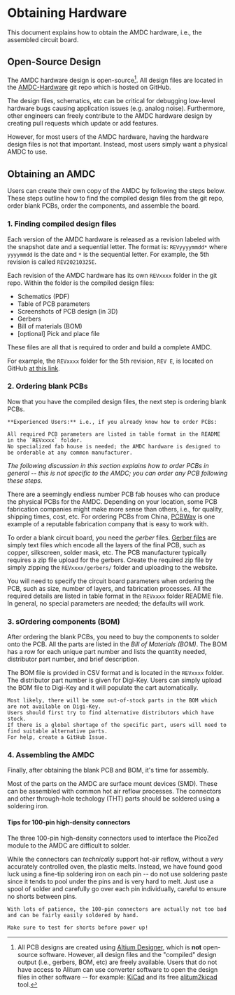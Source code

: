 # Obtaining Hardware

This document explains how to obtain the AMDC hardware, i.e., the assembled circuit board.

## Open-Source Design

The AMDC hardware design is open-source[^opensource].
All design files are located in the [AMDC-Hardware](https://github.com/Severson-Group/AMDC-Hardware) git repo which is hosted on GitHub.

[^opensource]: All PCB designs are created using [Altium Designer](https://www.altium.com/altium-designer/), which is **not** open-source software.
However, all design files and the "compiled" design output (i.e., gerbers, BOM, etc) are freely available.
Users that do not have access to Alitum can use converter software to open the design files in other software -- for example: [KiCad](https://www.kicad.org/) and its free [alitum2kicad](https://www.kicad.org/external-tools/altium2kicad/) tool.

The design files, schematics, etc can be critical for debugging low-level hardware bugs causing application issues (e.g. analog noise).
Furthermore, other engineers can freely contribute to the AMDC hardware design by creating pull requests which update or add features.

However, for most users of the AMDC hardware, having the hardware design files is not that important.
Instead, most users simply want a physical AMDC to use.

## Obtaining an AMDC

Users can create their own copy of the AMDC by following the steps below.
These steps outline how to find the compiled design files from the git repo, order blank PCBs, order the components, and assemble the board.

### 1. Finding compiled design files

Each version of the AMDC hardware is released as a revision labeled with the snapshot date and a sequential letter.
The format is: `REVyyyymmdd*` where `yyyymmdd` is the date and `*` is the sequential letter.
For example, the 5th revision is called `REV20210325E`.

Each revision of the AMDC hardware has its own `REVxxxx` folder in the git repo.
Within the folder is the compiled design files:

- Schematics (PDF)
- Table of PCB parameters
- Screenshots of PCB design (in 3D)
- Gerbers
- Bill of materials (BOM)
- [optional] Pick and place file

These files are all that is required to order and build a complete AMDC.

For example, the `REVxxxx` folder for the 5th revision, `REV E`, is located on GitHub [at this link](https://github.com/Severson-Group/AMDC-Hardware/tree/develop/REV20210325E).

### 2. Ordering blank PCBs

Now that you have the compiled design files, the next step is ordering blank PCBs.

```{note}
**Experienced Users:** i.e., if you already know how to order PCBs:

All required PCB parameters are listed in table format in the README in the `REVxxxx` folder.
No specialized fab house is needed; the AMDC hardware is designed to be orderable at any common manufacturer.
```

*The following discussion in this section explains how to order PCBs in general -- this is not specific to the AMDC; you can order any PCB following these steps.*

There are a seemingly endless number PCB fab houses who can produce the physical PCBs for the AMDC.
Depending on your location, some PCB fabrication companies might make more sense than others, i.e., for quality, shipping times, cost, etc.
For ordering PCBs from China, [PCBWay](https://www.pcbway.com/) is one example of a reputable fabrication company that is easy to work with.

To order a blank circuit board, you need the *gerber* files.
[Gerber files](https://en.wikipedia.org/wiki/Gerber_format) are simply text files which encode all the layers of the final PCB, such as copper, silkscreen, solder mask, etc.
The PCB manufacturer typically requires a zip file upload for the gerbers.
Create the required zip file by simply zipping the `REVxxxx/gerbers/` folder and uploading to the website.

You will need to specify the circuit board parameters when ordering the PCB, such as size, number of layers, and fabrication processes.
All the required details are listed in table format in the `REVxxxx` folder README file.
In general, no special parameters are needed; the defaults will work.

### 3. sOrdering components (BOM)

After ordering the blank PCBs, you need to buy the components to solder onto the PCB.
All the parts are listed in the *Bill of Materials (BOM)*.
The BOM has a row for each unique part number and lists the quantity needed, distributor part number, and brief description.

The BOM file is provided in CSV format and is located in the `REVxxxx` folder.
The distributor part number is given for Digi-Key.
Users can simply upload the BOM file to Digi-Key and it will populate the cart automatically.

```{warning}
Most likely, there will be some out-of-stock parts in the BOM which are not available on Digi-Key.
Users should first try to find alternative distributors which have stock.
If there is a global shortage of the specific part, users will need to find suitable alternative parts.
For help, create a GitHub Issue.
```

### 4. Assembling the AMDC

Finally, after obtaining the blank PCB and BOM, it's time for assembly.

Most of the parts on the AMDC are surface mount devices (SMD).
These can be assembled with common hot air reflow processes.
The connectors and other through-hole techology (THT) parts should be soldered using a soldering iron.

#### Tips for 100-pin high-density connectors

The three 100-pin high-density connectors used to interface the PicoZed module to the AMDC are difficult to solder.

While the connectors can *technically* support hot-air reflow, without a *very* accurately controlled oven, the plastic melts.
Instead, we have found good luck using a fine-tip soldering iron on each pin -- do not use soldering paste since it tends to pool under the pins and is very hard to melt.
Just use a spool of solder and carefully go over each pin individually, careful to ensure no shorts between pins.

```{tip}
With lots of patience, the 100-pin connectors are actually not too bad and can be fairly easily soldered by hand.

Make sure to test for shorts before power up!
```